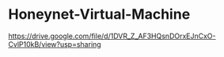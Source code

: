 # Honeynet-Virtual-Machine
https://drive.google.com/file/d/1DVR_Z_AF3HQsnDOrxEJnCxO-CvlP10kB/view?usp=sharing
